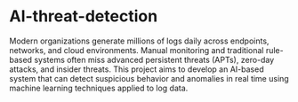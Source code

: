 # AI-threat-detection
Modern organizations generate millions of logs daily across endpoints, networks, and cloud environments. Manual monitoring and traditional rule-based systems often miss advanced persistent threats (APTs), zero-day attacks, and insider threats. This project aims to develop an AI-based system that can detect suspicious behavior and anomalies in real time using machine learning techniques applied to log data.
